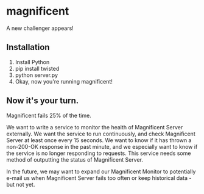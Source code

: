 # magnificent
A new challenger appears!

## Installation

 1. Install Python
 2. pip install twisted
 3. python server.py
 4. Okay, now you're running magnificent!

## Now it's your turn.

Magnificent fails 25% of the time.

We want to write a service to monitor the health of Magnificent Server externally.
We want the service to run continuously, and check Magnificent Server at least
once every 15 seconds. We want to know if it has thrown a non-200-OK response
in the past minute, and we especially want to know if the service is no longer
responding to requests. This service needs some method of outputting the status
of Magnificent Server.

In the future, we may want to expand our Magnificent Monitor to potentially e-mail us
when Magnificent Server fails too often or keep historical data - but not yet.
